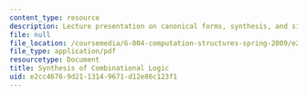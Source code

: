 ```yaml
---
content_type: resource
description: Lecture presentation on canonical forms, synthesis, and simplification.
file: null
file_location: /coursemedia/6-004-computation-structures-spring-2009/e2cc46769d2113149671d12e86c123f1_MIT6_004s09_lec04.pdf
file_type: application/pdf
resourcetype: Document
title: Synthesis of Combinational Logic
uid: e2cc4676-9d21-1314-9671-d12e86c123f1
---
```

